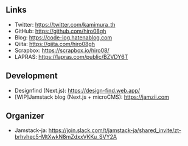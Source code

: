 ## Links
- Twitter: https://twitter.com/kamimura_th
- GitHub: https://github.com/hiro08gh
- Blog: https://code-log.hatenablog.com
- Qiita: https://qiita.com/hiro08gh
- Scrapbox: https://scrapbox.io/hiro08/
- LAPRAS: https://lapras.com/public/BZVDY6T


## Development
- Designfind (Next.js): https://design-find.web.app/
- [WIP]Jamstack blog (Next.js + microCMS): https://jamzii.com

## Organizer
- Jamstack-ja: https://join.slack.com/t/jamstack-ja/shared_invite/zt-brhvhec5-MtXwkN8mZdxxVKKu_SVY2A
